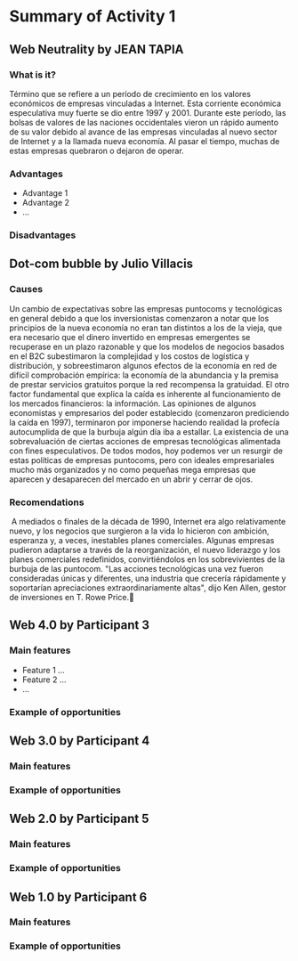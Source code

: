 # Summary of Activity 1


## Web Neutrality by JEAN TAPIA

### What is it?
Término que se refiere a un período de crecimiento en los valores económicos de empresas vinculadas a Internet. 
Esta corriente económica especulativa muy fuerte se dio entre 1997 y 2001. 
Durante este período, las bolsas de valores de las naciones occidentales vieron un rápido aumento de su valor debido al avance de las empresas vinculadas al nuevo sector de Internet y a la llamada nueva economía. 
Al pasar el tiempo, muchas de estas empresas quebraron o dejaron de operar.


### Advantages
  - Advantage 1
  - Advantage 2
  - ...

### Disadvantages


## Dot-com bubble by Julio Villacis

### Causes
Un cambio de expectativas sobre las empresas puntocoms y tecnológicas en general debido a que los inversionistas comenzaron a notar que los principios de la nueva economía no eran tan distintos a los de la vieja, que era necesario que el dinero invertido en empresas emergentes se recuperase en un plazo razonable y que los modelos de negocios basados en el B2C subestimaron la complejidad y los costos de logística y distribución, y sobreestimaron algunos efectos de la economía en red de difícil comprobación empírica: la economía de la abundancia y la premisa de prestar servicios gratuitos porque la red recompensa la gratuidad.
El otro factor fundamental que explica la caída es inherente al funcionamiento de los mercados financieros: la información. Las opiniones de algunos economistas y empresarios del poder establecido (comenzaron prediciendo la caída en 1997), terminaron por imponerse haciendo realidad la profecía autocumplida de que la burbuja algún día iba a estallar.
La existencia de una sobrevaluación de ciertas acciones de empresas tecnológicas alimentada con fines especulativos.
De todos modos, hoy podemos ver un resurgir de estas políticas de empresas puntocoms, pero con ideales empresariales mucho más organizados y no como pequeñas mega empresas que aparecen y desaparecen del mercado en un abrir y cerrar de ojos.

### Recomendations

 A mediados o finales de la década de 1990, Internet era algo relativamente nuevo, y los negocios que surgieron a la vida lo hicieron con ambición, esperanza y, a veces, inestables planes comerciales.
Algunas empresas pudieron adaptarse a través de la reorganización, el nuevo liderazgo y los planes comerciales redefinidos, convirtiéndolos en los sobrevivientes de la burbuja de las puntocom.
"Las acciones tecnológicas una vez fueron consideradas únicas y diferentes, una industria que crecería rápidamente y soportarían apreciaciones extraordinariamente altas", dijo Ken Allen, gestor de inversiones en T. Rowe Price.

## Web 4.0 by Participant 3

### Main features
 - Feature 1 ...
 - Feature 2 ...
 - ...

### Example of opportunities


## Web 3.0 by Participant 4

### Main features

### Example of opportunities


## Web 2.0 by Participant 5

### Main features

### Example of opportunities


## Web 1.0 by Participant 6

### Main features

### Example of opportunities
